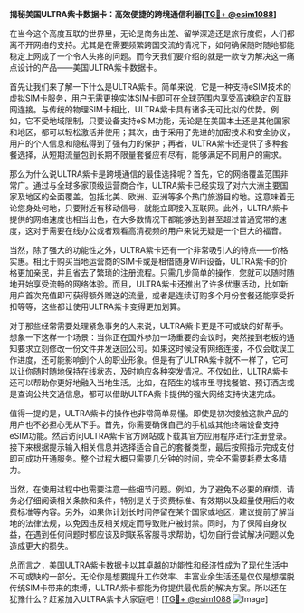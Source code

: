 **揭秘美国ULTRA紫卡数据卡：高效便捷的跨境通信利器[[TG💪+ @esim1088](https://t.me/s/esim1088)]**

在当今这个高度互联的世界里，无论是商务出差、留学深造还是旅行度假，人们都离不开网络的支持。尤其是在需要频繁跨国交流的情况下，如何确保随时随地都能稳定上网成了一个令人头疼的问题。而今天我们要介绍的就是一款专为解决这一痛点设计的产品——美国ULTRA紫卡数据卡。

首先让我们来了解一下什么是ULTRA紫卡。简单来说，它是一种支持eSIM技术的虚拟SIM卡服务，用户无需更换实体SIM卡即可在全球范围内享受高速稳定的互联网连接。与传统的物理SIM卡相比，ULTRA紫卡具有诸多无可比拟的优势。例如，它不受地域限制，只要设备支持eSIM功能，无论是在美国本土还是其他国家和地区，都可以轻松激活并使用；其次，由于采用了先进的加密技术和安全协议，用户的个人信息和隐私得到了强有力的保护；再者，ULTRA紫卡还提供了多种套餐选择，从短期流量包到长期不限量套餐应有尽有，能够满足不同用户的需求。

那么为什么说ULTRA紫卡是跨境通信的最佳选择呢？首先，它的网络覆盖范围非常广。通过与全球多家顶级运营商合作，ULTRA紫卡已经实现了对六大洲主要国家及地区的全面覆盖，包括北美、欧洲、亚洲等多个热门旅游目的地。这意味着无论您身处何地，只要附近有移动信号，就能立即接入互联网。此外，ULTRA紫卡提供的网络速度也相当出色，在大多数情况下都能够达到甚至超过普通宽带的速度，这对于需要在线办公或者观看高清视频的用户来说无疑是一个巨大的福音。

当然，除了强大的功能性之外，ULTRA紫卡还有一个非常吸引人的特点——价格实惠。相比于购买当地运营商的SIM卡或是租借随身WiFi设备，ULTRA紫卡的价格更加亲民，并且省去了繁琐的注册流程。只需几步简单的操作，您就可以随时随地开始享受流畅的网络体验。而且，ULTRA紫卡还推出了许多优惠活动，比如新用户首次充值即可获得额外赠送的流量，或者是连续订购多个月份套餐还能享受折扣等等，这些都让使用ULTRA紫卡变得更加划算。

对于那些经常需要处理紧急事务的人来说，ULTRA紫卡更是不可或缺的好帮手。想象一下这样一个场景：当你正在国外参加一场重要的会议时，突然接到老板的通知要求立刻修改一份文件并发送回公司。如果这时候没有网络连接，不仅会耽误工作进度，还可能影响到个人的职业形象。但是有了ULTRA紫卡就不一样了，它可以让你随时随地保持在线状态，及时响应各种突发情况。不仅如此，ULTRA紫卡还可以帮助你更好地融入当地生活。比如，在陌生的城市里寻找餐馆、预订酒店或是查询公共交通信息，都可以借助ULTRA紫卡提供的强大网络支持快速完成。

值得一提的是，ULTRA紫卡的操作也非常简单易懂。即使是初次接触这款产品的用户也不必担心无从下手。首先，你需要确保自己的手机或其他终端设备支持eSIM功能。然后访问ULTRA紫卡官方网站或下载其官方应用程序进行注册登录。接下来根据提示输入相关信息并选择适合自己的套餐类型，最后按照指示完成支付即可成功开通服务。整个过程大概只需要几分钟的时间，完全不需要耗费太多精力。

当然，在使用过程中也需要注意一些细节问题。例如，为了避免不必要的麻烦，请务必仔细阅读相关条款和条件，特别是关于资费标准、有效期以及超量使用后的收费标准等内容。另外，如果你计划长时间停留在某个国家或地区，建议提前了解当地的法律法规，以免因违反相关规定而导致账户被封禁。同时，为了保障自身权益，在遇到任何问题时都应该及时联系客服寻求帮助，切勿自行尝试解决问题以免造成更大的损失。

总而言之，美国ULTRA紫卡数据卡以其卓越的功能性和经济性成为了现代生活中不可或缺的一部分。无论你是想要提升工作效率、丰富业余生活还是仅仅是想摆脱传统SIM卡带来的束缚，ULTRA紫卡都能为你提供最优质的解决方案。所以还在犹豫什么？赶紧加入ULTRA紫卡大家庭吧！[[TG💪+ @esim1088](https://t.me/s/esim1088) ![Image](https://i.postimg.cc/4NQfJmqS/Snipaste-2025-05-13-00-14-12.png)]
